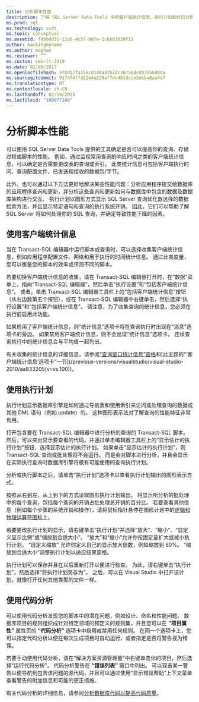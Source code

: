 ```yaml
---
title: 分析脚本性能
description: 了解 SQL Server Data Tools 中的客户端统计信息、执行计划和代码分析如何帮助改进查询、存储过程和脚本性能。
ms.prod: sql
ms.technology: ssdt
ms.topic: conceptual
ms.assetid: f4bbdd31-12a5-4c57-b0fe-1c6683820f11
author: markingmyname
ms.author: maghan
ms.reviewer: “”
ms.custom: seo-lt-2019
ms.date: 02/09/2017
ms.openlocfilehash: 5f8d17fa156cd144a87b2dc387564cd93556d8da
ms.sourcegitcommit: 917df4ffd22e4a229af7dc481dcce3ebba0aa4d7
ms.translationtype: HT
ms.contentlocale: zh-CN
ms.lasthandoff: 02/10/2021
ms.locfileid: "100077188"
---
```

# <a name="analyze-script-performance"></a>分析脚本性能

可以使用 SQL Server Data Tools 提供的工具确定是否可以提高你的查询、存储过程或脚本的性能。 例如，通过监视常用查询的响应时间之类的客户端统计信息，可以确定是否需要更改表的查询或索引。 此类统计信息可包括客户端执行时间、查询配置文件、已发送和接收的数据包/字节。  
  
此外，也可以通过以下方法更好地解决某些性能问题：分析应用程序提交给数据库的应用程序查询和更新，并分析这些查询和更新如何与数据库中包含的数据及数据库架构进行交互。 执行计划以图形方式显示 SQL Server 查询优化器选择的数据检索方法，并且显示特定语句和查询的执行系统开销。 因此，它们可以帮助了解 SQL Server 将如何处理你的 SQL 查询，并确定导致性能下降的因素。  
  
## <a name="using-client-statistics"></a>使用客户端统计信息  
当在 Transact\-SQL 编辑器中运行脚本或查询时，可以选择收集客户端统计信息，例如应用程序配置文件、网络和用于执行的时间统计信息。 通过此类度量，您可以衡量您的脚本的效率或评测不同的脚本。  
  
若要切换客户端统计信息的收集，请在 Transact\-SQL 编辑器打开时，在“数据”菜单上，指向“Transact\-SQL 编辑器”，然后单击“执行设置”和“包括客户端统计信息”。 或者，单击 Transact\-SQL 编辑器工具栏上的“包括客户端统计信息”按钮（从右边数第五个按钮），或在 Transact\-SQL 编辑器中右键单击，然后选择“执行设置”和“包括客户端统计信息”。 请注意，为了收集查询的统计信息，您必须在执行前启用此功能。  
  
如果启用了客户端统计信息，则“统计信息”选项卡将在查询执行时出现在“消息”选项卡的旁边。 如果禁用客户端统计信息，则不会出现“统计信息”选项卡。 连续查询执行中的统计信息会与平均值一起列出。  
  
有关收集的统计信息的详细信息，请参阅[“查询窗口统计信息”窗格](https://msdn.microsoft.com/library/aa216969(SQL.80).aspx)和[此主题的“‘客户端统计信息’选项卡”一节](/previous-versions/visualstudio/visual-studio-2010/aa833205(v=vs.100))。  
  
## <a name="using-execution-plans"></a>使用执行计划  
执行计划显示数据库引擎是如何通过导航表和使用索引来访问或处理查询的数据或其他 DML 语句（例如 update）的。 这种图形表示法对了解查询的性能特征非常有用。  
  
打开包含要在 Transact\-SQL 编辑器中进行分析的查询的 Transact\-SQL 脚本。 然后，可以突出显示要查看的代码，并通过单击编辑器工具栏上的“显示估计的执行计划”按钮，选择显示估计的执行计划。 如果单击“显示估计的执行计划”，则 Transact\-SQL 查询或批处理将不会运行。 而是会对脚本进行分析，并且会显示在实际执行查询时数据库引擎将极有可能使用的查询执行计划。  
  
分析或执行脚本之后，请单击“执行计划”选项卡以查看执行计划输出的图形表示方式。  
  
按照从右到左、从上到下的方式读取图形执行计划输出。 将显示所分析的批处理中的每个查询，包括每个查询的开销占批处理总开销的百分比。 若要查看其他信息（例如每个步骤的系统开销和操作），请将鼠标指针悬停在图形计划中的[逻辑和物理运算符图标](/previous-versions/sql/sql-server-2008-r2/ms175913(v=sql.105))上。  
  
若要更改执行计划的显示，请右键单击“执行计划”并选择“放大”、“缩小”、“自定义显示比例”或“缩放到合适大小”。 “放大”和“缩小”允许你按固定量扩大或减小执行计划。 “自定义缩放” 允许你定义自己的显示放大倍数，例如缩放到 80%。  “缩放到合适大小”调整执行计划以适应结果窗格。  
  
执行计划可以保存并且在以后重新打开以便进行检查。 为此，请右键单击“执行计划”，然后选择“将执行计划另存为”。 之后，可以在 Visual Studio 中打开该计划，就像打开任何其他类型的文件一样。  
  
## <a name="using-code-analysis"></a>使用代码分析  
可以使用代码分析发现您的脚本中的潜在问题，例如设计、命名和性能问题。  数据库项目的规则组织成针对特定领域的预定义的规则集，并且您可以在 **“项目属性”** 属性页的 **“代码分析”** 选项卡中启用或禁用任何规则。 在同一个选项卡上，您可以指定代码分析以便在每次生成项目时自动运行，或者指定是否将警告视为错误。  
  
若要手动使用代码分析，请在“解决方案资源管理器”中右键单击你的项目，然后选择“运行代码分析”。 代码分析警告在 **“错误列表”** 窗口中列出。 可以双击某一警告以便导航到包含该问题的源代码，并且可以通过使用“显示错误帮助”上下文菜单查看警告的附加信息和可能的更正措施。  
  
有关代码分析的详细信息，请参阅[分析数据库代码以提高代码质量](/previous-versions/visualstudio/visual-studio-2010/dd172133(v=vs.100))。  
